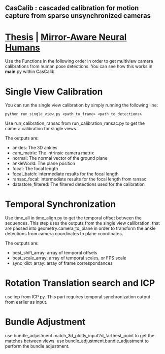 ## CasCalib : cascaded calibration for motion capture from sparse unsynchronized cameras

# [Thesis](https://open.library.ubc.ca/soa/cIRcle/collections/ubctheses/24/items/1.0437869) | [Mirror-Aware Neural Humans](https://arxiv.org/abs/2309.04750)

Use the Functions in the following order in order to get multiview camera calibrations from human pose detections. You can see how this works in __main__.py within CasCalib.

# Single View Calibration

You can run the single view calibration by simply running the following line:
```
python run_single_view.py <path_to_frame> <path_to_detections>
```

Use run_calibration_ransac from run_calibration_ransac.py to get the camera calibration for single views. 

The outputs are:

- ankles: The 3D ankles
- cam_matrix: The intrinsic camera matrix
- normal: The normal vector of the ground plane
- ankleWorld: The plane position
- focal: The focal length
- focal_batch: intermediate results for the focal length
- ransac_focal: intermediate results for the focal length from ransac
- datastore_filtered: The filtered detections used for the calibration

# Temporal Synchronization
Use time_all in time_align.py to get the temporal offset between the sequences. This step uses the outputs from the single view calilbration, that are passed into geometry.camera_to_plane in order to transform the ankle detections from camera coordinates to plane coordinates. 

The outputs are:

- best_shift_array: array of temporal offsets
- best_scale_array: array of temporal scales, or FPS scale
- sync_dict_array: array of frame correspondances

# Rotation Translation search and ICP
use icp from ICP.py. This part requires temporal synchronization output from earlier as input.

# Bundle Adjustment
use bundle_adjustment.match_3d_plotly_input2d_farthest_point to get the matches between views.
use bundle_adjustment.bundle_adjustment to perform the bundle adjustment.